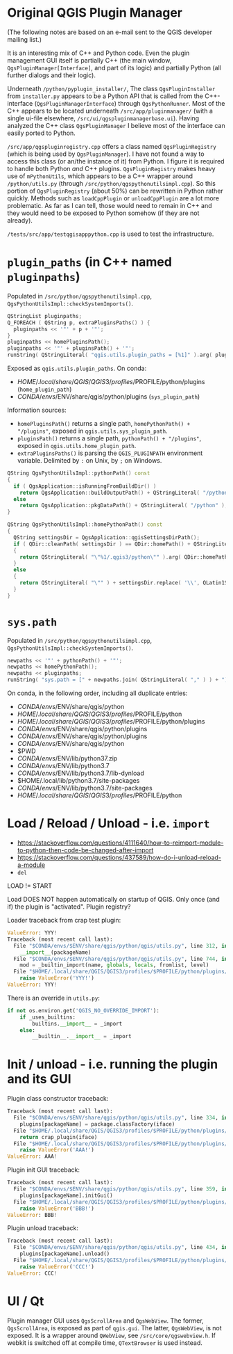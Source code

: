 # Original QGIS Plugin Manager

(The following notes are based on an e-mail sent to the QGIS developer mailing list.)

It is an interesting mix of C++ and Python code. Even the plugin management GUI itself is partially C++ (the main window,
`QgsPluginManager[Interface]`, and part of its logic) and partially Python (all further dialogs and their logic).

Underneath `/python/pyplugin_installer/`, The class `QgsPluginInstaller` from `installer.py` appears to be a Python API that is called from the C++-interface (`QgsPluginManagerInterface`) through `QgsPythonRunner`. Most of the C++ appears to be located underneath `/src/app/pluginmanager/` (with a single ui-file elsewhere, `/src/ui/qgspluginmanagerbase.ui`). Having analyzed the C++ class `QgsPluginManager` I believe most of the interface can easily ported to Python.

`/src/app/qgspluginregistry.cpp` offers a class named `QgsPluginRegistry` (which is being used by `QgsPluginManager`). I have not found a way to access this class (or an/the instance of it) from Python. I figure it is required to handle both Python *and* C++ plugins. `QgsPluginRegistry` makes heavy use of `mPythonUtils`, which appears to be a C++ wrapper around `/python/utils.py` (through `/src/python/qgspythonutilsimpl.cpp`). So this portion of `QgsPluginRegistry` (about 50%) can be rewritten in Python rather quickly. Methods such as `loadCppPlugin` or `unloadCppPlugin` are a lot more problematic. As far as I can tell, those would need to remain in C++ and they would need to be exposed to Python somehow (if they are not already).

`/tests/src/app/testqgisapppython.cpp` is used to test the infrastructure.

# `plugin_paths` (in C++ named `pluginpaths`)

Populated in `/src/python/qgspythonutilsimpl.cpp`, `QgsPythonUtilsImpl::checkSystemImports()`.

```C++
QStringList pluginpaths;
Q_FOREACH ( QString p, extraPluginsPaths() ) {
  pluginpaths << '"' + p + '"';
}
pluginpaths << homePluginsPath();
pluginpaths << '"' + pluginsPath() + '"';
runString( QStringLiteral( "qgis.utils.plugin_paths = [%1]" ).arg( pluginpaths.join( ',' ) ) );
```

Exposed as `qgis.utils.plugin_paths`. On conda:

- $HOME/.local/share/QGIS/QGIS3/profiles/$PROFILE/python/plugins (`home_plugin_path`)
- $CONDA/envs/$ENV/share/qgis/python/plugins (`sys_plugin_path`)

Information sources:

- `homePluginsPath()` returns a single path, `homePythonPath() + "/plugins"`, exposed in `qgis.utils.sys_plugin_path`.
- `pluginsPath()` returns a single path, `pythonPath() + "/plugins"`, exposed in `qgis.utils.home_plugin_path`.
- `extraPluginsPaths()` is parsing the `QGIS_PLUGINPATH` environment variable. Delimited by `:` on Unix, by `;` on Windows.

```C++
QString QgsPythonUtilsImpl::pythonPath() const
{
  if ( QgsApplication::isRunningFromBuildDir() )
    return QgsApplication::buildOutputPath() + QStringLiteral( "/python" );
  else
    return QgsApplication::pkgDataPath() + QStringLiteral( "/python" );
}

QString QgsPythonUtilsImpl::homePythonPath() const
{
  QString settingsDir = QgsApplication::qgisSettingsDirPath();
  if ( QDir::cleanPath( settingsDir ) == QDir::homePath() + QStringLiteral( "/.qgis3" ) )
  {
    return QStringLiteral( "\"%1/.qgis3/python\"" ).arg( QDir::homePath() );
  }
  else
  {
    return QStringLiteral( "\"" ) + settingsDir.replace( '\\', QLatin1String( "\\\\" ) ) + QStringLiteral( "python\"" );
  }
}
```

# `sys.path`

Populated in `/src/python/qgspythonutilsimpl.cpp`, `QgsPythonUtilsImpl::checkSystemImports()`.

```C++
newpaths << '"' + pythonPath() + '"';
newpaths << homePythonPath();
newpaths << pluginpaths;
runString( "sys.path = [" + newpaths.join( QStringLiteral( "," ) ) + "] + sys.path" );
```

On conda, in the following order, including all duplicate entries:

- $CONDA/envs/$ENV/share/qgis/python
- $HOME/.local/share/QGIS/QGIS3/profiles/$PROFILE/python
- $HOME/.local/share/QGIS/QGIS3/profiles/$PROFILE/python/plugins
- $CONDA/envs/$ENV/share/qgis/python/plugins
- $CONDA/envs/$ENV/share/qgis/python/plugins
- $CONDA/envs/$ENV/share/qgis/python
- $PWD
- $CONDA/envs/$ENV/lib/python37.zip
- $CONDA/envs/$ENV/lib/python3.7
- $CONDA/envs/$ENV/lib/python3.7/lib-dynload
- $HOME/.local/lib/python3.7/site-packages
- $CONDA/envs/$ENV/lib/python3.7/site-packages
- $HOME/.local/share/QGIS/QGIS3/profiles/$PROFILE/python

# Load / Reload / Unload - i.e. `import`

- https://stackoverflow.com/questions/4111640/how-to-reimport-module-to-python-then-code-be-changed-after-import
- https://stackoverflow.com/questions/437589/how-do-i-unload-reload-a-module
- `del`

LOAD != START

Load DOES NOT happen automatically on startup of QGIS. Only once (and if) the plugin is "activated". Plugin registry?

Loader traceback from crap test plugin:

```python
ValueError: YYY!
Traceback (most recent call last):
  File "$CONDA/envs/$ENV/share/qgis/python/qgis/utils.py", line 312, in loadPlugin
    __import__(packageName)
  File "$CONDA/envs/$ENV/share/qgis/python/qgis/utils.py", line 744, in _import
    mod = _builtin_import(name, globals, locals, fromlist, level)
  File "$HOME/.local/share/QGIS/QGIS3/profiles/$PROFILE/python/plugins/crap/__init__.py", line 3, in
    raise ValueError('YYY!')
ValueError: YYY!
```

There is an override in `utils.py`:

```python
if not os.environ.get('QGIS_NO_OVERRIDE_IMPORT'):
    if _uses_builtins:
        builtins.__import__ = _import
    else:
        __builtin__.__import__ = _import
```

# Init / unload - i.e. running the plugin and its GUI

Plugin class constructor traceback:

```python
Traceback (most recent call last):
  File "$CONDA/envs/$ENV/share/qgis/python/qgis/utils.py", line 334, in _startPlugin
    plugins[packageName] = package.classFactory(iface)
  File "$HOME/.local/share/QGIS/QGIS3/profiles/$PROFILE/python/plugins/crap/__init__.py", line 7, in classFactory
    return crap_plugin(iface)
  File "$HOME/.local/share/QGIS/QGIS3/profiles/$PROFILE/python/plugins/crap/__init__.py", line 12, in __init__
    raise ValueError('AAA!')
ValueError: AAA!
```

Plugin init GUI traceback:

```python
Traceback (most recent call last):
  File "$CONDA/envs/$ENV/share/qgis/python/qgis/utils.py", line 359, in startPlugin
    plugins[packageName].initGui()
  File "$HOME/.local/share/QGIS/QGIS3/profiles/$PROFILE/python/plugins/crap/__init__.py", line 14, in initGui
    raise ValueError('BBB!')
ValueError: BBB!
```

Plugin unload traceback:

```python
Traceback (most recent call last):
  File "$CONDA/envs/$ENV/share/qgis/python/qgis/utils.py", line 434, in unloadPlugin
    plugins[packageName].unload()
  File "$HOME/.local/share/QGIS/QGIS3/profiles/$PROFILE/python/plugins/crap/__init__.py", line 17, in unload
    raise ValueError('CCC!')
ValueError: CCC!
```

# UI / Qt

Plugin manager GUI uses `QgsScrollArea` and `QgsWebView`. The former, `QgsScrollArea`, is exposed as part of `qgis.gui`. The latter, `QgsWebView`, is not exposed. It is a wrapper around `QWebView`, see `/src/core/qgswebview.h`. If webkit is switched off at compile time, `QTextBrowser` is used instead.
